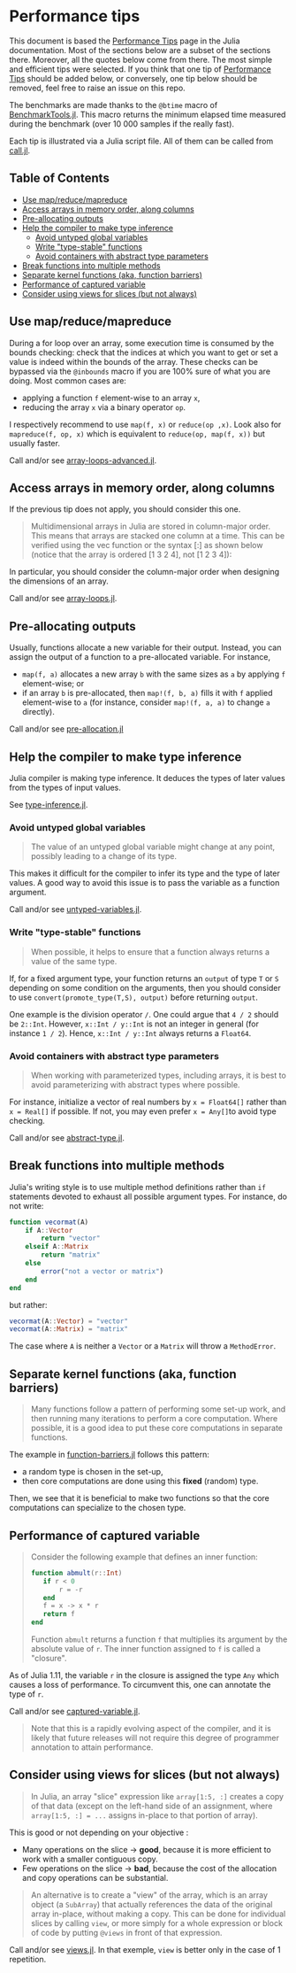 # Performance tips

This document is based the [Performance Tips](https://docs.julialang.org/en/v1/manual/performance-tips/) page in the Julia documentation. Most of the sections below are a subset of the sections there. Moreover, all the quotes below come from there. The most simple and efficient tips were selected. If you think that one tip of [Performance Tips](https://docs.julialang.org/en/v1/manual/performance-tips/) should be added below, or conversely, one tip below should be removed, feel free to raise an issue on this repo.

The benchmarks are made thanks to the `@btime` macro of [BenchmarkTools.jl](https://juliaci.github.io/BenchmarkTools.jl/stable/). This macro returns the minimum elapsed time measured during the benchmark (over 10 000 samples if the really fast).

Each tip is illustrated via a Julia script file. All of them can be called from [call.jl](call.jl).

## Table of Contents

- [Use map/reduce/mapreduce](#use-mapreducemapreduce)
- [Access arrays in memory order, along columns](#access-arrays-in-memory-order-along-columns)
- [Pre-allocating outputs](#pre-allocating-outputs)
- [Help the compiler to make type inference](#help-the-compiler-to-make-type-inference)
  - [Avoid untyped global variables](#avoid-untyped-global-variables)
  - [Write "type-stable" functions](#write-type-stable-functions)
  - [Avoid containers with abstract type parameters](#avoid-containers-with-abstract-type-parameters)
- [Break functions into multiple methods](#break-functions-into-multiple-methods)
- [Separate kernel functions (aka, function barriers)](#separate-kernel-functions-aka-function-barriers)
- [Performance of captured variable](#performance-of-captured-variable)
- [Consider using views for slices (but not always)](#consider-using-views-for-slices-but-not-always)

## Use map/reduce/mapreduce

During a for loop over an array, some execution time is consumed by the bounds checking: check that the indices at which you want to get or set a value is indeed within the bounds of the array. These checks can be bypassed via the `@inbounds` macro if you are 100% sure of what you are doing. Most common cases are:

- applying a function `f` element-wise to an array `x`,
- reducing the array `x` via a binary operator `op`.

I respectively recommend to use `map(f, x)` or `reduce(op ,x)`. Look also for `mapreduce(f, op, x)` which is equivalent to `reduce(op, map(f, x))` but usually faster.

Call and/or see [array-loops-advanced.jl](array-loops-advanced.jl).

## Access arrays in memory order, along columns

If the previous tip does not apply, you should consider this one.

> Multidimensional arrays in Julia are stored in column-major order. This means that arrays are stacked one column at a time. This can be verified using the vec function or the syntax [:] as shown below (notice that the array is ordered [1 3 2 4], not [1 2 3 4]):

In particular, you should consider the column-major order when designing the dimensions of an array.

Call and/or see [array-loops.jl](array-loops.jl).

## Pre-allocating outputs

Usually, functions allocate a new variable for their output. Instead, you can assign the output of a function to a pre-allocated variable. For instance,

- `map(f, a)` allocates a new array `b` with the same sizes as `a` by applying `f` element-wise; or
- if an array `b` is pre-allocated, then `map!(f, b, a)` fills it with `f` applied element-wise to `a` (for instance, consider `map!(f, a, a)` to change `a` directly).

Call and/or see [pre-allocation.jl](pre-allocation.jl)

## Help the compiler to make type inference

Julia compiler is making type inference. It deduces the types of later values from the types of input values.

See [type-inference.jl](type-inference.jl).

### Avoid untyped global variables

> The value of an untyped global variable might change at any point, possibly leading to a change of its type.

This makes it difficult for the compiler to infer its type and the type of later values. A good way to avoid this issue is to pass the variable as a function argument.

Call and/or see [untyped-variables.jl](untyped-variables.jl).

### Write "type-stable" functions

> When possible, it helps to ensure that a function always returns a value of the same type.

If, for a fixed argument type, your function returns an `output` of type `T` or `S` depending on some condition on the arguments, then you should consider to use `convert(promote_type(T,S), output)` before returning `output`.

One example is the division operator `/`. One could argue that `4 / 2` should be `2::Int`. However, `x::Int / y::Int` is not an integer in general (for instance `1 / 2`). Hence, `x::Int / y::Int` always returns a `Float64`.

### Avoid containers with abstract type parameters

> When working with parameterized types, including arrays, it is best to avoid parameterizing with abstract types where possible.

For instance, initialize a vector of real numbers by `x = Float64[]` rather than `x = Real[]` if possible. If not, you may even prefer `x = Any[]`to avoid type checking.

Call and/or see [abstract-type.jl](abstract-type.jl).

## Break functions into multiple methods

Julia's writing style is to use multiple method definitions rather than `if` statements devoted to exhaust all possible argument types. For instance, do not write:

```julia
function vecormat(A)
    if A::Vector
        return "vector"
    elseif A::Matrix
        return "matrix"
    else
        error("not a vector or matrix")
    end
end
```

but rather:

```julia
vecormat(A::Vector) = "vector"
vecormat(A::Matrix) = "matrix"
```

The case where `A` is neither a `Vector` or a `Matrix` will throw a `MethodError`.

## Separate kernel functions (aka, function barriers)

> Many functions follow a pattern of performing some set-up work, and then running many iterations to perform a core computation. Where possible, it is a good idea to put these core computations in separate functions.

The example in [function-barriers.jl](function-barriers.jl) follows this pattern:

- a random type is chosen in the set-up,
- then core computations are done using this **fixed** (random) type.

Then, we see that it is beneficial to make two functions so that the core computations can specialize to the chosen type.

## Performance of captured variable

> Consider the following example that defines an inner function:
>
>```julia
>function abmult(r::Int)
>    if r < 0
>        r = -r
>    end
>    f = x -> x * r
>    return f
>end
>```
>
>Function `abmult` returns a function `f` that multiplies its argument by the absolute value of `r`. The inner function assigned to `f` is called a "closure".

As of Julia 1.11, the variable `r` in the closure is assigned the type `Any` which causes a loss of performance. To circumvent this, one can annotate the type of `r`.

Call and/or see [captured-variable.jl](captured-variable.jl).

> Note that this is a rapidly evolving aspect of the compiler, and it is likely that future releases will not require this degree of programmer annotation to attain performance.

## Consider using views for slices (but not always)

> In Julia, an array "slice" expression like `array[1:5, :]` creates a copy of that data (except on the left-hand side of an assignment, where `array[1:5, :] = ...` assigns in-place to that portion of array).

This is good or not depending on your objective :

- Many operations on the slice -> **good**, because it is more efficient to work with a smaller contiguous copy.
- Few operations on the slice -> **bad**, because the cost of the allocation and copy operations can be substantial.

> An alternative is to create a "view" of the array, which is an array object (a `SubArray`) that actually references the data of the original array in-place, without making a copy. This can be done for individual slices by calling `view`, or more simply for a whole expression or block of code by putting `@views` in front of that expression.

Call and/or see [views.jl](views.jl). In that exemple, `view` is better only in the case of 1 repetition.
